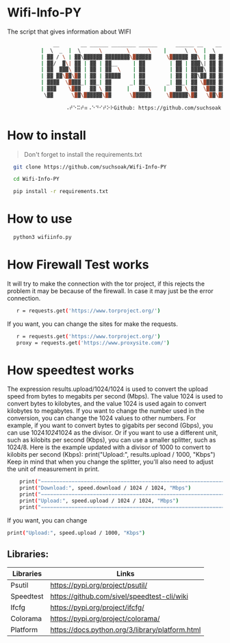 # Wifi-Info-PY
 The script that gives information about WIFI

```sh
               __       __ ______ ________ ______      ______ __    __ ________  ______  
           |  \  _  |  \      \        \      \    |      \  \  |  \        \/      \ 
           | ▓▓ / \ | ▓▓\▓▓▓▓▓▓ ▓▓▓▓▓▓▓▓\▓▓▓▓▓▓     \▓▓▓▓▓▓ ▓▓\ | ▓▓ ▓▓▓▓▓▓▓▓  ▓▓▓▓▓▓
           | ▓▓/  ▓\| ▓▓ | ▓▓ | ▓▓__     | ▓▓        | ▓▓ | ▓▓▓\| ▓▓ ▓▓__   | ▓▓  | ▓▓
           | ▓▓  ▓▓▓\ ▓▓ | ▓▓ | ▓▓  \    | ▓▓        | ▓▓ | ▓▓▓▓\ ▓▓ ▓▓  \  | ▓▓  | ▓▓
           | ▓▓ ▓▓\▓▓\▓▓ | ▓▓ | ▓▓▓▓▓    | ▓▓        | ▓▓ | ▓▓\▓▓ ▓▓ ▓▓▓▓▓  | ▓▓  | ▓▓
           | ▓▓▓▓  \▓▓▓▓_| ▓▓_| ▓▓      _| ▓▓_      _| ▓▓_| ▓▓ \▓▓▓▓ ▓▓     | ▓▓__/ ▓▓
           | ▓▓▓    \▓▓▓   ▓▓ \ ▓▓     |   ▓▓ \    |   ▓▓ \ ▓▓  \▓▓▓ ▓▓      \▓▓    ▓▓
            \▓▓      \▓▓\▓▓▓▓▓▓\▓▓      \▓▓▓▓▓▓     \▓▓▓▓▓▓\▓▓   \▓▓\▓▓       \▓▓▓▓▓▓
           
                   ⠠⠞⠑⠭⠞⠶⠠⠑⠙⠊⠞⠕⠗Github: https://github.com/suchsoak⠠⠞⠑⠭⠞⠶⠠⠑⠙⠊⠞⠕⠗
```

# How to install

> Don't forget to install the requirements.txt


```sh
  git clone https://github.com/suchsoak/Wifi-Info-PY
```

```sh
  cd Wifi-Info-PY
```

```sh
  pip install -r requirements.txt
```

# How to use

```sh
  python3 wifiinfo.py
```

# How Firewall Test works

It will try to make the connection with the tor project, if this rejects the problem it may be because of the firewall. In case it may just be the error connection.

```sh
   r = requests.get('https://www.torproject.org/')
```
If you want, you can change the sites for make the requests.


```sh
   r = requests.get('https://www.torproject.org/')
   proxy = requests.get('https://www.proxysite.com/')
```


# How speedtest works

The expression results.upload/1024/1024 is used to convert the upload speed from bytes to megabits per second (Mbps). The value 1024 is used to convert bytes to kilobytes, and the value 1024 is used again to convert kilobytes to megabytes. If you want to change the number used in the conversion, you can change the 1024 values to other numbers. For example, if you want to convert bytes to gigabits per second (Gbps), you can use 1024*1024*1024 as the divisor. Or if you want to use a different unit, such as kilobits per second (Kbps), you can use a smaller splitter, such as 1024/8. Here is the example updated with a divisor of 1000 to convert to kilobits per second (Kbps): print("Upload:", results.upload / 1000, "Kbps") Keep in mind that when you change the splitter, you'll also need to adjust the unit of measurement in print.

```sh
    print("−−−−−−−−−−−−−−−−−−−−−−−−−−−−−−−−−−−−−−−−−−−−−−−−−−−−−−−−−−−−−−−−−−")
    print("Download:", speed.download / 1024 / 1024, "Mbps")
    print("−−−−−−−−−−−−−−−−−−−−−−−−−−−−−−−−−−−−−−−−−−−−−−−−−−−−−−−−−−−−−−−−−−")
    print("Upload:", speed.upload / 1024 / 1024, "Mbps")
    print("−−−−−−−−−−−−−−−−−−−−−−−−−−−−−−−−−−−−−−−−−−−−−−−−−−−−−−−−−−−−−−−−−−")
```
If you want, you can change

```sh
print("Upload:", speed.upload / 1000, "Kbps")
```

## Libraries:

| Libraries |  Links |
| ------ | ------ |
| Psutil | https://pypi.org/project/psutil/
| Speedtest |  https://github.com/sivel/speedtest-cli/wiki
| Ifcfg |  https://pypi.org/project/ifcfg/
| Colorama |  https://pypi.org/project/colorama/
| Platform |  https://docs.python.org/3/library/platform.html



